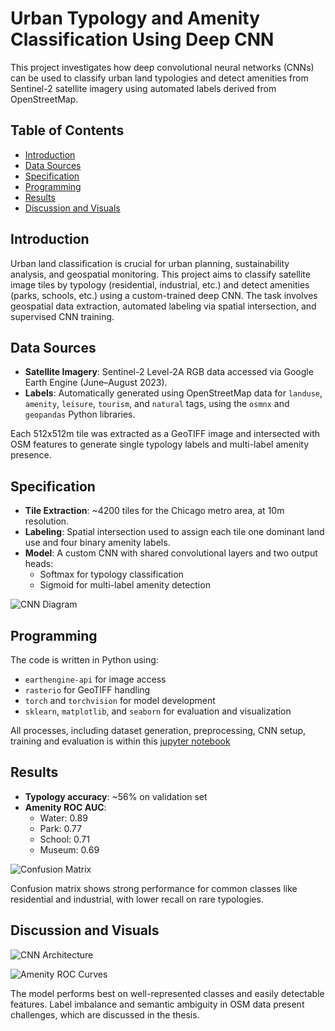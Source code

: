 # Urban Typology and Amenity Classification Using Deep CNN

This project investigates how deep convolutional neural networks (CNNs) can be used to classify urban land typologies and detect amenities from Sentinel-2 satellite imagery using automated labels derived from OpenStreetMap.

## Table of Contents
- [Introduction](#introduction)
- [Data Sources](#data-sources)
- [Specification](#specification)
- [Programming](#programming)
- [Results](#results)
- [Discussion and Visuals](#discussion-and-visuals)

## Introduction

Urban land classification is crucial for urban planning, sustainability analysis, and geospatial monitoring. This project aims to classify satellite image tiles by typology (residential, industrial, etc.) and detect amenities (parks, schools, etc.) using a custom-trained deep CNN. The task involves geospatial data extraction, automated labeling via spatial intersection, and supervised CNN training.

## Data Sources

- **Satellite Imagery**: Sentinel-2 Level-2A RGB data accessed via Google Earth Engine (June–August 2023).
- **Labels**: Automatically generated using OpenStreetMap data for `landuse`, `amenity`, `leisure`, `tourism`, and `natural` tags, using the `osmnx` and `geopandas` Python libraries.

Each 512x512m tile was extracted as a GeoTIFF image and intersected with OSM features to generate single typology labels and multi-label amenity presence.

## Specification

- **Tile Extraction**: ~4200 tiles for the Chicago metro area, at 10m resolution.
- **Labeling**: Spatial intersection used to assign each tile one dominant land use and four binary amenity labels.
- **Model**: A custom CNN with shared convolutional layers and two output heads:
  - Softmax for typology classification
  - Sigmoid for multi-label amenity detection

![CNN Diagram](CNN_typography_flow_diagram.png)

## Programming

The code is written in Python using:
- `earthengine-api` for image access
- `rasterio` for GeoTIFF handling
- `torch` and `torchvision` for model development
- `sklearn`, `matplotlib`, and `seaborn` for evaluation and visualization

All processes, including dataset generation, preprocessing, CNN setup, training and evaluation is within this [jupyter notebook](dataset_generation_and_CNN.ipynb)

## Results

- **Typology accuracy**: ~56% on validation set
- **Amenity ROC AUC**:
  - Water: 0.89
  - Park: 0.77
  - School: 0.71
  - Museum: 0.69

![Confusion Matrix](confusion_matrix_typology.png)

Confusion matrix shows strong performance for common classes like residential and industrial, with lower recall on rare typologies.

## Discussion and Visuals

![CNN Architecture](CNN_architecture.png)

![Amenity ROC Curves](roc_curves_amenities.png)

The model performs best on well-represented classes and easily detectable features. Label imbalance and semantic ambiguity in OSM data present challenges, which are discussed in the thesis.